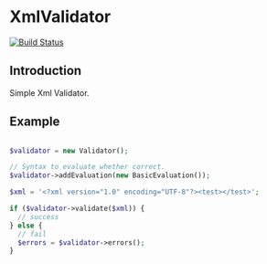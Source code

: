 # XmlValidator

[![Build Status](https://travis-ci.org/Rmtram/XmlValidator.svg)](https://travis-ci.org/Rmtram/XmlValidator)

## Introduction
Simple Xml Validator.

## Example

```php

$validator = new Validator();

// Syntax to evaluate whether correct.
$validator->addEvaluation(new BasicEvaluation());

$xml = '<?xml version="1.0" encoding="UTF-8"?><test></test>';

if ($validator->validate($xml)) {
  // success
} else {
  // fail
  $errors = $validator->errors();
}

```
